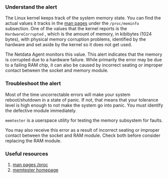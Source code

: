
### Understand the alert
The Linux kernel keeps track of the system memory state. You can find the actual values it tracks in the [man pages](https://man7.org/linux/man-pages/man5/proc.5.html) under the `/proc/meminfo` subsection. One of the values that the kernel reports is the `HardwareCorrupted` , which is the amount of memory, in kibibytes (1024 bytes), with physical memory corruption problems, identified by the hardware and set aside by the kernel so it does not get used.

The Netdata Agent monitors this value. This alert indicates that the memory is corrupted due to a hardware failure. While primarily the error may be due to a failing RAM chip, it can also be caused by incorrect seating or improper contact between the socket and memory module.

### Troubleshoot the alert

Most of the time uncorrectable errors will make your system reboot/shutdown in a state of panic. If not, that means that your tolerance level is high enough to not make the system go into panic. You must identify the defective module immediately.

`memtester` is a userspace utility for testing the memory subsystem for faults. 

You may also receive this error as a result of incorrect seating or improper contact between the socket and RAM module. Check both before consider replacing the RAM module.

### Useful resources

1. [man pages /proc](https://man7.org/linux/man-pages/man5/proc.5.html)
2. [memtester homepage](https://pyropus.ca/software/memtester/)

